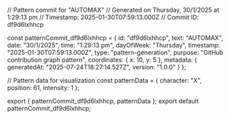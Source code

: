 // Pattern commit for "AUTOMAX"
// Generated on Thursday, 30/1/2025 at 1:29:13 pm
// Timestamp: 2025-01-30T07:59:13.000Z
// Commit ID: df9d6lxhhcp

const patternCommit_df9d6lxhhcp = {
  id: "df9d6lxhhcp",
  text: "AUTOMAX",
  date: "30/1/2025",
  time: "1:29:13 pm",
  dayOfWeek: "Thursday",
  timestamp: "2025-01-30T07:59:13.000Z",
  type: "pattern-generation",
  purpose: "GitHub contribution graph pattern",
  coordinates: {
    x: 10,
    y: 5
  },
  metadata: {
    generatedAt: "2025-07-24T18:27:14.527Z",
    version: "1.0.0"
  }
};

// Pattern data for visualization
const patternData = {
  character: "X",
  position: 61,
  intensity: 1
};

export { patternCommit_df9d6lxhhcp, patternData };
export default patternCommit_df9d6lxhhcp;
